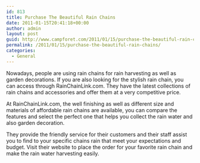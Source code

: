 ```yaml
---
id: 813
title: Purchase The Beautiful Rain Chains
date: 2011-01-15T20:41:18+00:00
author: admin
layout: post
guid: http://www.campforet.com/2011/01/15/purchase-the-beautiful-rain-chains/
permalink: /2011/01/15/purchase-the-beautiful-rain-chains/
categories:
  - General
---
```

Nowadays, people are using rain chains for rain harvesting as well as garden decorations. If you are also looking for the stylish rain chain, you can access through RainChainLink.com. They have the latest collections of rain chains and accessories and offer them at a very competitive price.

At RainChainLink.com, the well finishing as well as different size and materials of affordable rain chains are available, you can compare the features and select the perfect one that helps you collect the rain water and also garden decoration.

They provide the friendly service for their customers and their staff assist you to find to your specific chains rain that meet your expectations and budget. Visit their website to place the order for your favorite rain chain and make the rain water harvesting easily.